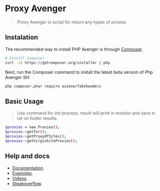 # Proxy Avenger

> Proxy Avenger is script for return any types of proxies

## Instalation 

The recommended way to install PHP Avenger is through
[Composer](http://getcomposer.org).

```bash
# Install Composer
curl -sS https://getcomposer.org/installer | php
```

Next, run the Composer command to install the latest beta version of Php Avenger SH:

```bash
php composer.phar require aszone/fakeheaders
```
## Basic Usage

> Use command for init process, result will print in monitor and save in txt on folder results. 

```bash
$proxies = new Proxies();
$proxies->getTor();
$proxies->getProxyOfSites();
$proxies->getVirginSiteProxies();

```
    
## Help and docs
* [Documentation](http://phpavenger.aszone.com.br).
* [Examples](http://phpavenger.aszone.com.br/examples).
* [Videos](http://youtube.com/aszone).
* [Steakoverflow](http://phpavenger.aszone.com.br).

